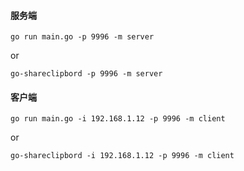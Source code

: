 
#### 服务端
`go run main.go -p 9996 -m server`

or

`go-shareclipbord -p 9996 -m server`

#### 客户端
`go run main.go -i 192.168.1.12 -p 9996 -m client`

or

`go-shareclipbord -i 192.168.1.12 -p 9996 -m client`
